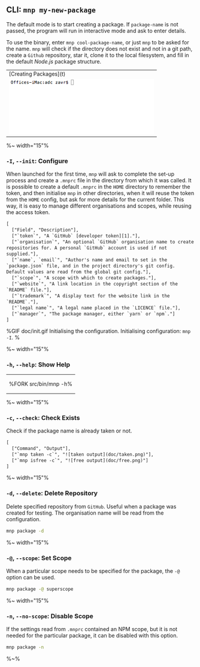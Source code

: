 ## CLI: `mnp my-new-package`

The default mode is to start creating a package. If `package-name` is not passed, the program will run in interactive mode and ask to enter details.

<!-- <fork>src/bin -h</fork> -->

To use the binary, enter `mnp cool-package-name`, or just `mnp` to be asked for the name. `mnp` will check if the directory does not exist and not in a git path, create a `Github` repository, star it, clone it to the local filesystem, and fill in the default _Node.js_ package structure.

<table>
<tbody>
<tr>
</tr>
<tr>
<td>[Creating Packages](t)</td>
</tr>
<tr>
<td><img src="doc/create.gif" alt="Creating a new package."></td>
</tr></tbody></table>

<!-- ```fs
Please give package name: mynewpackage
# mynewpackage
Description: example-package
Cloning into './mynewpackage'...
Setting user Author<author@testt.cc>...
Cloned the structure to /mynewpackage
Created new repository: https://github.com/org/mynewpackage#readme
``` -->

<!-- ### Create a Package -->


<!-- ![creation process](https://sobes.s3.eu-west-2.amazonaws.com/mnp-make.gif)

```bash
cd ~/packages
mnp my-example-package # create a new package
cd my-example-package
yarn # install dependencies
code . # write test, src code
yarn t
git add .
git commit -m 'a feature'
npm version
git push --follow-tags
npm publish
``` -->

<!-- Documentary: to run a program and answer the questions with stdin  -->

%~ width="15"%

### `-I`, `--init`: Configure

When launched for the first time, `mnp` will ask to complete the set-up process and create a `.mnprc` file in the directory from which it was called. It is possible to create a default `.mnprc` in the `HOME` directory to remember the token, and then initialise `mnp` in other directories, when it will reuse the token from the `HOME` config, but ask for more details for the current folder. This way, it is easy to manage different organisations and scopes, while reusing the access token.

```table
[
  ["Field", "Description"],
  ["`token`", "A `GitHub` [developer token][1]."],
  ["`organisation`", "An optional `GitHub` organisation name to create repositories for. A personal `GitHub` account is used if not supplied."],
  ["`name`, `email`", "Author's name and email to set in the `package.json` file, and in the project directory's git config. Default values are read from the global git config."],
  ["`scope`", "A scope with which to create packages."],
  ["`website`", "A link location in the copyright section of the `README` file."],
  ["`trademark`", "A display text for the website link in the `README`."],
  ["`legal name`", "A legal name placed in the `LICENCE` file."],
  ["`manager`", "The package manager, either `yarn` or `npm`."]
]
```

%GIF doc/init.gif
Initialising the configuration.
Initialising configuration: <code>mnp -I</code>.
%

%~ width="15"%

### `-h`, `--help`: Show Help

<table>
<tbody>
<tr></tr>
<tr>
<td>

%FORK src/bin/mnp -h%
</td>
</tr>
</tbody>
</table>

%~ width="15"%

### `-c`, `--check`: Check Exists

Check if the package name is already taken or not.

```table
[
  ["Command", "Output"],
  ["`mnp taken -c`", "![taken output](doc/taken.png)"],
  ["`mnp isfree -c`", "![free output](doc/free.png)"]
]
```

%~ width="15"%

### `-d`, `--delete`: Delete Repository

Delete specified repository from `GitHub`. Useful when a package was created for testing. The organisation name will be read from the configuration.

```sh
mnp package -d
```

%~ width="15"%

### `-@`, `--scope`: Set Scope

When a particular scope needs to be specified for the package, the `-@` option can be used.

```sh
mnp package -@ superscope
```

%~ width="15"%

### `-n`, `--no-scope`: Disable Scope

If the settings read from `.mnprc` contained an NPM scope, but it is not needed for the particular package, it can be disabled with this option.

```sh
mnp package -n
```

%~%
